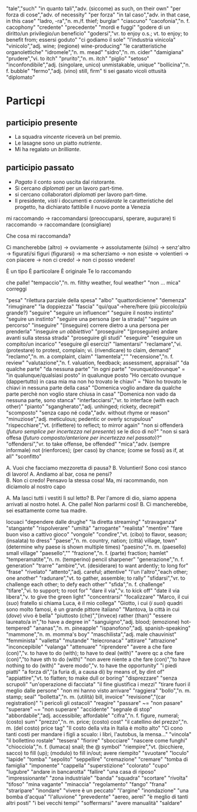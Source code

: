 "tale","such"
"in quanto tali","adv. (siccome) as such, on their own"
"per forza di cose","adv. of necessity"
"per forza"
"in tal caso","adv. in that case, in this case"
"ladro, -ra","n. m./f. thief; burglar" 
"ciascuno"
"cacofonia","n. f. cacophony"
"credente"
"precedente"
"mordi e fuggi"
"godere di un diritto/un privilegio/un beneficio"
"godersi","vr. to enjoy o.s.; vt. to enjoy; to benefit from; essersi goduto"
"ci godiamo il sole"
"l'industria vinicola"
"vinicolo","adj. wine; (regione) wine-producing"
"le caratteristiche organolettiche"
"idromele","n. m. mead"
"sidro","n. m. cider"
"damigiana"
"prudere","vi. to itch"
"prurito","n. m. itch"
"piglio"
"setoso"
"inconfondibile","adj. (singolare, unico) unmistakable, unique"
"bollicina","n. f. bubble"
"fermo","adj. (vino) still, firm"
ti sei gasato
vicoli
ottusità
"diplomato"

# Particpi

## participio presente

- La squadra _vincente_ riceverà un bel premio.
- Le lasagne sono un piatto _nutriente_.
- Mi ha regalato un _brilliante_.

## participio passato

- _Pagato_ il conto sono uscita dal ristorante.
- Si cercano _diplomati_ per un lavoro part-time.
- si cercano collaboratori _diplomati_ per lavoro part-time.
- Il presidente, _visti_ i documenti e _considerate_ le caratteristiche del progetto, ha dichiarato fattibile il nuovo ponte a Venezia

mi raccomando -> raccomandarsi (preoccuparsi, sperare, augurare)
ti raccomando -> raccomandare (consigliare)

Che cosa mi raccomanda?

Ci mancherebbe (altro)
-> ovviamente
-> assolutamente (sì/no)
-> senz'altro
-> figurati/si figuri (figurarsi)
-> ma scherziamo
-> non esiste
-> volentieri
-> con piacere
-> non ci credo!
-> non ci posso vredere!

È un tipo
È particolare
È originale
Te lo raccomando


che palle!
"tempaccio","n. m. filthy weather, foul weather"
"non ... mica"
correggi

"pesa"
"rilettura parziale della spesa"
"albo"
"quattordicienne"
"demenza"
"rimuginare"
"la doppiezza"
"fascia"
"qui/qua"->here/here (più piccolo/più grande?)
"seguire"
"seguire un influencer"
"seguire il nostro instinto"
"seguire un instinto"
"seguire una persona (per la strada)"
"seguire un percorso"
"inseguire"
"(inseguire) correre dietro a una persona per prenderla"
"inseguire _un obbiettivo_"
"proseguire"
"(proseguire) andare avanti sulla stessa strada"
"proseguire gli studi"
"eseguire"
"eseguire un compito/un incarico"
"eseguire gli esercizi"
"lamentarsi"
"reclamare","vi. (protestare) to protest, complain; vi. (rivendicare) to claim, demand"
"reclamo","n. m. a complaint, claim"
"lamentela",""
"recensione","n. f. review"
"valutazione","n. f. valuation, feedback; assessment, appraisal"
"da qualche parte"
"da nessuna parte"
"in ogni parte"
"ovunque/dovunque" = "in qualunque/qualsiasi posto"
in qualunque posto
"Ho cercato ovunque (dappertutto) in casa mia ma non ho trovato le chiavi" = "Non ho trovato le chiavi in nessuna parte della casa"
"Domenica voglio andare da qualche parte perchè non voglio stare chiusa in casa"
"Domenica non vado da nessuna parte, sono stanca"
"interfacciarsi","vr. to interface (with each other)"
"pianto"
"sgangherato","adj. unhinged; rickety, decrepit"
"scomposto"
"senza capo né coda","adv. without rhyme or reason"
"minuziose","adj. meticulous; pedentic or overly scrupulous"
"rispecchiare","vt. (riflettere) to reflect; to mirror again"
"non si offenderà (_futuro semplice per incertezza nel presente_) se le dico di no?"
"non si sarà offesa (_futuro composto/anteriore per incertezza nel passato_)?"
"offendersi","vr. to take offense, be offended"
"mica","adv. (sempre informale) not (rienforces); (per caso) by chance; (come se fossi) as if, at all"
"sconfitto"



A. Vuoi che facciamo mezzoretta di pausa?
B. Voluntieri! Sono così stanco di lavoro!
A. Andiamo al bar, cosa ne pensi?  
B. Non ci credo! Pensavo la stessa cosa! Ma, mi racommando, non diciamolo al nostro capo  

A. Ma lasci tutti i vestiti lì sul letto?
B. Per l'amore di dio, siamo appena arrivati al nostro hotel.
A. Che palle! Non parlarmi così!
B. Ci mancherebbe, sei esattamente come tua madre. 

locuaci
"dependere dalle drughe"
"la diretta streaming"
"stravaganza"
"stangante"
"rispolverare"
"umiltà"
"arrogante"
"realista"
"mentire"
"fare buon viso a cattivo gioco"
"vongole"
"condire","vt. (cibo) to flavor, season; (insalata) to dress"
"paese","n. m. country, nation; (città) village, town"
(determine why paese is shown multiple times) "paesino","n. m. (paesello) small village"
"paesello",""
"frazione","n. f. (parte) fraction; hamlet"
"temperamatite","n. m. <inv> (temperino) pencil sharpener"
"generazione","n. f. generation"
"trarre"
"ambire","vt. (desiderare) to want ardently; to long for"
"frase"
"rivelato"
"attento","adj. careful; attentive"
"l'un l'altro","each other; one another"
"radunare","vt. to gather, assemble; to rally"
"sfidarsi","vr. to challenge each other; to defy each other"
"sfida","n. f. challenge"
"tifare","vi. to support; to root for"
"dare il via","v. to kick off"
"date il via libera","v. to give the green light"
"concentrarsi"
"focalizzare"
"Marco, il cui (_suo_) fratello si chiama Luca, è il mio collega"
"Giotto, i cui (_i suoi_) quadri sono molto famosi, è un grande pittore italiano"
"Mantova, la città in cui (_dove_) vivo è bella"
"piuttosto (che)","(invece) rather (than)"
"essere laureato/a in","to have a degree in"
"sanguigno","adj. blood; (emozione) hot-tempered"
"ananas","n. m. <inv> pineapple"
"ispanofono","adj. spanish-speaking"
"mammone","n. m. momma's boy"
"maschilista","adj. male chauvinist"
"femminista"
"valletta"
"mutande"
"telecronaca"
"attirare"
"attrazione"
"inconcepibile"
"valanga"
"attenuare"
"riprendere"
"avere a che fare (con)","v. to have to do (with); to have to deal (with)"
"avere qc a che fare (con)","to have sth to do (with)"
"non avere niente a che fare (con)","to have nothing to do (with)"
"avere modo","v. to have the opportunity"
"i piedi piatti"
"a forza di","(a furia di, a causa di) by means of, by dint of"
"appiattire","vt. <appiattisco> to flatten; to make dull or boring"
"disprezzare"
"senza scrupoli"
"un'operazione di facciata"
"il fine giustifica i mezzi"
"tirare fuori il meglio dalle persone"
"non mi hanno visto arrivare"
"raggiera"
"bollo","n. m. stamp; seal"
"bolletta","n. m. (utilità) bill, invoice"
"revisione","(car registration)"
"i pericoli gli ostacoli"
"reagire"
"passare" ~= "non pasare"
"superare" ~= "non superare"
"accidente"
"segnale di stop"
"abbordabile","adj. accessibile; affordable"
"cifra","n. f. figure, numeral; (costo) sum"
"prezzo","n. m. price; (costo) cost"
"il catellino del prezzo","n. m. (del costo) price tag"
"Il costo della vita in Italia è molto alto"
"Ci cono tanti costi per mandare i figli a scualo: i libri, l'autobus, la mensa..."
"vincola"
"il bollettino rostale"
"tessera"
"fiorire"
"sbocciare"
"nascere come funghi"
"chiocciola","n. f. (lumaca) snail; the @ symbol"
"riempire","vt. (bicchiere, sacco) to fill (up); (modulo) to fill in/out; avere riempito"
"svuotare"
"loculo"
"lapide"
"tomba"
"sepolito"
"seppellire"
"cremazione"
"cremare"
"tomba di famiglia"
"imponente"
"cappella"
"superstizione"
"colorato"
"cupo"
"lugubre"
"andare in bancarotta"
"fallire"
"una casa di riposo"
"impressionante"
"zona industriale"
"banda"
"squadra"
"scortare"
"rivolta"
"tifoso"
"mina vagante"
"minaccia"
"regolamento"
"fango"
"frana"
"straripare"
"inondare"
"vivere è un peccato"
"l'argine"
"inondazione"
"una bomba d'acqua"
"l'alluvione"
"prevedente"
"aereo, aerei"
"è meglio di tanti altri posti"
"i bei vecchi tempi"
"soffermarsi"
"avere manualità"
"saldare"
